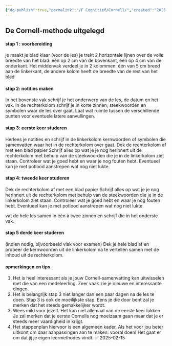 ```yaml
---
{"dg-publish":true,"permalink":"/F Cognitief/Cornell/","created":"2025-06-03T21:47:04.746+02:00","updated":"2025-06-03T21:47:05.775+02:00"}
---
```


## De Cornell-methode uitgelegd

#### stap 1 : voorbereiding
je maakt je blad klaar (voor de les)
je trekt 2 horizontale lijnen over de volle breedte van het blad: één op 2 cm van de bovenkant, één op 4 cm van de onderkant.
Het middenvak verdeel je in 2 kolommen: één van 5 cm breed aan de linkerkant, de andere kolom heeft de breedte van de rest van het blad
#### stap 2: notities maken
In het bovenste vak schrijf je het onderwerp van de les, de datum en het vak.
In de rechterkolom schrijf je in korte zinnen, steekwoorden en symbolen waar de les over gaat. Laat wat ruimte tussen de verschillende punten voor eventuele latere aanvullingen.
#### stap 3: eerste keer studeren
Herlees je notities en schrijf in de linkerkolom kernwoorden of symbolen die samenvatten waar het in de rechterkolom over gaat.
Dek de rechterkolom af met een blad papier
Schrijf alles op wat je je nog herinnert uit de rechterkolom met behulp van de steekwoorden die je in de linkerkolom ziet staan. Controleer wat je goed hebt en waar je nog fouten hebt. Eventueel kan je met potlood aanstrepen wat nog niet lukte.
#### stap 4: tweede keer studeren
Dek de rechterkolom af met een blad papier
Schrijf alles op wat je je nog herinnert uit de rechterkolom met behulp van de steekwoorden die je in de linkerkolom ziet staan. Controleer wat je goed hebt en waar je nog fouten hebt. Eventueel kan je met potlood aanstrepen wat nog niet lukte.

vat de hele les samen in één à twee zinnen en schrijf die in het onderste vak.
#### stap 5 derde keer studeren
(indien nodig, bijvoorbeeld vlak voor examen)
Dek je hele blad af en probeer de kernwoorden uit de linkerkolom na te vertellen samen met de inhoud uit de rechterkolom.

#### opmerkingen en tips
1. Het is heel interessant als je jouw Cornell-samenvatting kan uitwisselen met die van een medeleerling. Zeer vaak zie je nieuwe en interessante dingen.
2. Het is belangrijk stap 3 niet langer dan een paar dagen na de les te doen. Stap 3 is ook de moeilijkste stap. Eens je die door bent zal je merken dat het steeds gemakkelijker wordt.
3. Wees mild voor jezelf. Het kan niet allemaal van de eerste keer lukken. Je zal merken dat je eerste Cornells nog moeizaam gaan maar dat je er steeds meer vaardigheid in krijgt.
4. Het stappenplan hiervoor is een algemeen kader. Als het voor jou beter uitkomt om daar aanpassingen aan te maken: vooral doen! Het gaat er om dat jij je eigen leermethodes vindt. ✅ 2025-02-15